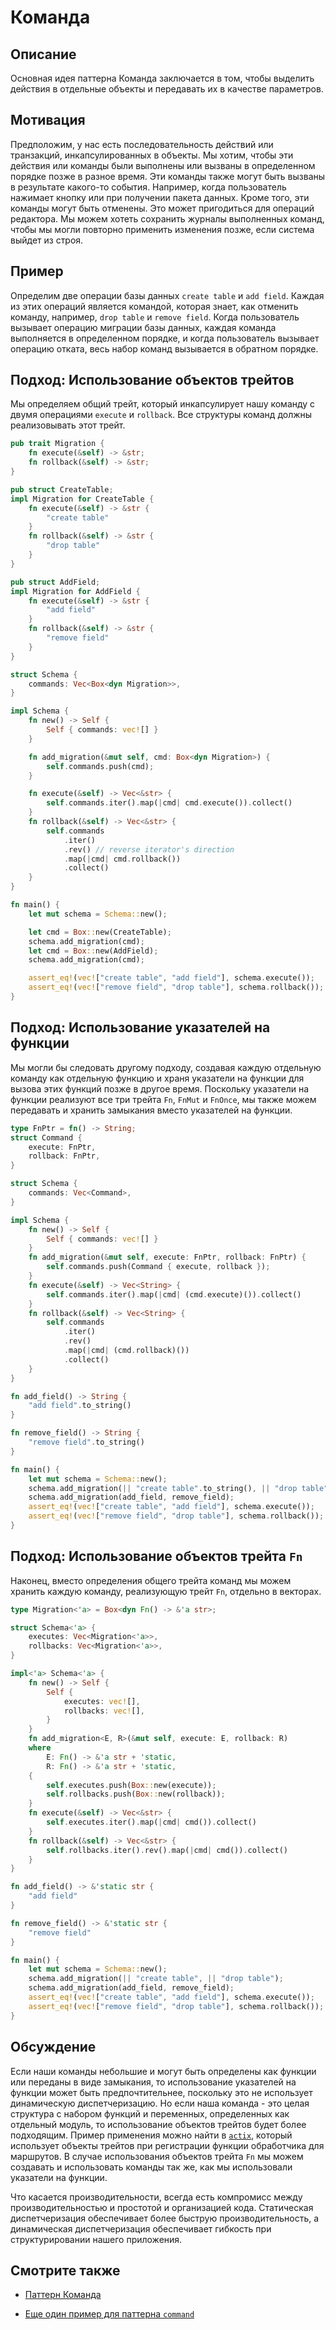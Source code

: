 # Команда

## Описание

Основная идея паттерна Команда заключается в том, чтобы выделить действия в отдельные объекты и передавать их в качестве параметров.

## Мотивация

Предположим, у нас есть последовательность действий или транзакций, инкапсулированных в объекты. Мы хотим, чтобы эти действия или команды были выполнены или вызваны в определенном порядке позже в разное время. Эти команды также могут быть вызваны в результате какого-то события. Например, когда пользователь нажимает кнопку или при получении пакета данных. Кроме того, эти команды могут быть отменены. Это может пригодиться для операций редактора. Мы можем хотеть сохранить журналы выполненных команд, чтобы мы могли повторно применить изменения позже, если система выйдет из строя.

## Пример

Определим две операции базы данных `create table` и `add field`. Каждая из этих операций является командой, которая знает, как отменить команду, например, `drop table` и `remove field`. Когда пользователь вызывает операцию миграции базы данных, каждая команда выполняется в определенном порядке, и когда пользователь вызывает операцию отката, весь набор команд вызывается в обратном порядке.

## Подход: Использование объектов трейтов

Мы определяем общий трейт, который инкапсулирует нашу команду с двумя операциями `execute` и `rollback`. Все структуры команд должны реализовывать этот трейт.

```rust
pub trait Migration {
    fn execute(&self) -> &str;
    fn rollback(&self) -> &str;
}

pub struct CreateTable;
impl Migration for CreateTable {
    fn execute(&self) -> &str {
        "create table"
    }
    fn rollback(&self) -> &str {
        "drop table"
    }
}

pub struct AddField;
impl Migration for AddField {
    fn execute(&self) -> &str {
        "add field"
    }
    fn rollback(&self) -> &str {
        "remove field"
    }
}

struct Schema {
    commands: Vec<Box<dyn Migration>>,
}

impl Schema {
    fn new() -> Self {
        Self { commands: vec![] }
    }

    fn add_migration(&mut self, cmd: Box<dyn Migration>) {
        self.commands.push(cmd);
    }

    fn execute(&self) -> Vec<&str> {
        self.commands.iter().map(|cmd| cmd.execute()).collect()
    }
    fn rollback(&self) -> Vec<&str> {
        self.commands
            .iter()
            .rev() // reverse iterator's direction
            .map(|cmd| cmd.rollback())
            .collect()
    }
}

fn main() {
    let mut schema = Schema::new();

    let cmd = Box::new(CreateTable);
    schema.add_migration(cmd);
    let cmd = Box::new(AddField);
    schema.add_migration(cmd);

    assert_eq!(vec!["create table", "add field"], schema.execute());
    assert_eq!(vec!["remove field", "drop table"], schema.rollback());
}
```

## Подход: Использование указателей на функции

Мы могли бы следовать другому подходу, создавая каждую отдельную команду как отдельную функцию и храня указатели на функции для вызова этих функций позже в другое время. Поскольку указатели на функции реализуют все три трейта `Fn`, `FnMut` и `FnOnce`, мы также можем передавать и хранить замыкания вместо указателей на функции.

```rust
type FnPtr = fn() -> String;
struct Command {
    execute: FnPtr,
    rollback: FnPtr,
}

struct Schema {
    commands: Vec<Command>,
}

impl Schema {
    fn new() -> Self {
        Self { commands: vec![] }
    }
    fn add_migration(&mut self, execute: FnPtr, rollback: FnPtr) {
        self.commands.push(Command { execute, rollback });
    }
    fn execute(&self) -> Vec<String> {
        self.commands.iter().map(|cmd| (cmd.execute)()).collect()
    }
    fn rollback(&self) -> Vec<String> {
        self.commands
            .iter()
            .rev()
            .map(|cmd| (cmd.rollback)())
            .collect()
    }
}

fn add_field() -> String {
    "add field".to_string()
}

fn remove_field() -> String {
    "remove field".to_string()
}

fn main() {
    let mut schema = Schema::new();
    schema.add_migration(|| "create table".to_string(), || "drop table".to_string());
    schema.add_migration(add_field, remove_field);
    assert_eq!(vec!["create table", "add field"], schema.execute());
    assert_eq!(vec!["remove field", "drop table"], schema.rollback());
}
```

## Подход: Использование объектов трейта `Fn`

Наконец, вместо определения общего трейта команд мы можем хранить каждую команду, реализующую трейт `Fn`, отдельно в векторах.

```rust
type Migration<'a> = Box<dyn Fn() -> &'a str>;

struct Schema<'a> {
    executes: Vec<Migration<'a>>,
    rollbacks: Vec<Migration<'a>>,
}

impl<'a> Schema<'a> {
    fn new() -> Self {
        Self {
            executes: vec![],
            rollbacks: vec![],
        }
    }
    fn add_migration<E, R>(&mut self, execute: E, rollback: R)
    where
        E: Fn() -> &'a str + 'static,
        R: Fn() -> &'a str + 'static,
    {
        self.executes.push(Box::new(execute));
        self.rollbacks.push(Box::new(rollback));
    }
    fn execute(&self) -> Vec<&str> {
        self.executes.iter().map(|cmd| cmd()).collect()
    }
    fn rollback(&self) -> Vec<&str> {
        self.rollbacks.iter().rev().map(|cmd| cmd()).collect()
    }
}

fn add_field() -> &'static str {
    "add field"
}

fn remove_field() -> &'static str {
    "remove field"
}

fn main() {
    let mut schema = Schema::new();
    schema.add_migration(|| "create table", || "drop table");
    schema.add_migration(add_field, remove_field);
    assert_eq!(vec!["create table", "add field"], schema.execute());
    assert_eq!(vec!["remove field", "drop table"], schema.rollback());
}
```

## Обсуждение

Если наши команды небольшие и могут быть определены как функции или переданы в виде замыкания, то использование указателей на функции может быть предпочтительнее, поскольку это не использует динамическую диспетчеризацию. Но если наша команда - это целая структура с набором функций и переменных, определенных как отдельный модуль, то использование объектов трейтов будет более подходящим. Пример применения можно найти в [`actix`](https://actix.rs/), который использует объекты трейтов при регистрации функции обработчика для маршрутов. В случае использования объектов трейта `Fn` мы можем создавать и использовать команды так же, как мы использовали указатели на функции.

Что касается производительности, всегда есть компромисс между производительностью и простотой и организацией кода. Статическая диспетчеризация обеспечивает более быструю производительность, а динамическая диспетчеризация обеспечивает гибкость при структурировании нашего приложения.

## Смотрите также

- [Паттерн Команда](https://en.wikipedia.org/wiki/Command_pattern)

- [Еще один пример для паттерна `command`](https://web.archive.org/web/20210223131236/https://chercher.tech/rust/command-design-pattern-rust)
